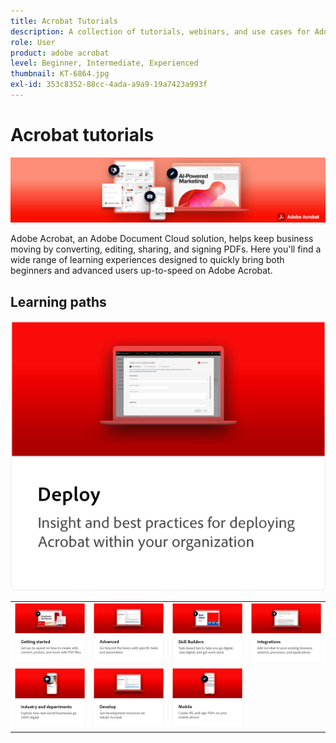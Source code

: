 ```yaml
---
title: Acrobat Tutorials
description: A collection of tutorials, webinars, and use cases for Adobe Acrobat
role: User
product: adobe acrobat
level: Beginner, Intermediate, Experienced
thumbnail: KT-6864.jpg
exl-id: 353c8352-88cc-4ada-a9a9-19a7423a993f
---
```

# Acrobat tutorials

![Acrobat Hero Image](assets/Hero_Acrobat.jpg)

Adobe Acrobat, an Adobe Document Cloud solution, helps keep business moving by converting, editing, sharing, and signing PDFs. Here you'll find a wide range of learning experiences designed to quickly bring both beginners and advanced users up-to-speed on Adobe Acrobat.

## Learning paths

<table style="table-layout:fixed">
<tr>
  <td>
    <a href="getting-started/getting-started-overview.md">
      <img alt="Getting started" src="assets/acrobat_title_getting_started.png" />
    </a>
  </td>
  <td>
    <a href="advanced-tasks/advanced-tasks-overview.md">
      <img alt="Advanced tasks" src="assets/acrobat_title_advanced_tasks.png" />
    </a>
  </td>
  <td>
    <a href="skill-builder/skill-builder-webinars.md">
      <img alt="Skill Builder" src="assets/acrobat_title_skill_builder.png" />
    </a>
  </td>
  <td>
    <a href="integrate/integrate-overview.md">
      <img alt="Integrations" src="assets/acrobat_title_integrate.png" />
    </a>
  </td>
</tr>
<tr>
  <td>
    <a href="industry/industry-overview.md">
      <img alt="Industries and departments" src="assets/acrobat_title_industry.png" />
    </a>
  </td>  
  <td>
    <a href="develop/develop-overview.md">
      <img alt="Develop" src="assets/acrobat_title_develop.png" />
    </a>
  </td>
  <a href="deploy/deploy-overview.md">
      <img alt="Deploy" src="assets/acrobat_title_deploy.png" />
    </a>
  </td>
  <td>
    <a href="mobile/mobile-overview.md">
      <img alt="Mobile" src="assets/acrobat_title_mobile.png" />
    </a>
  </td>
</tr>
</table>
